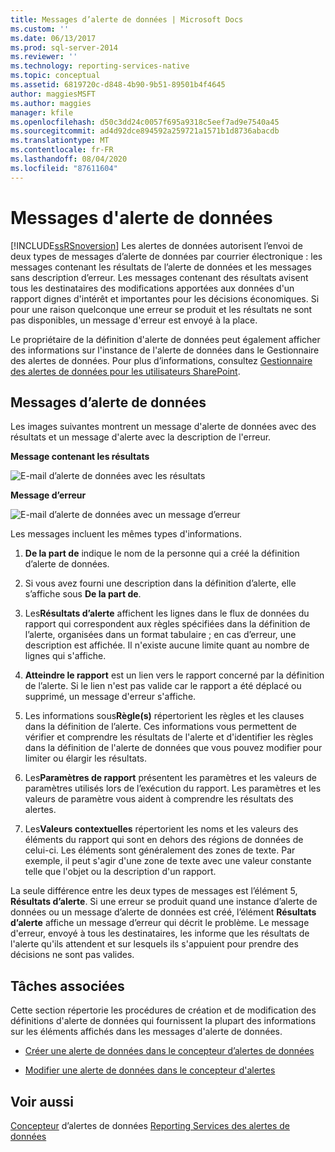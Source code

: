 ```yaml
---
title: Messages d’alerte de données | Microsoft Docs
ms.custom: ''
ms.date: 06/13/2017
ms.prod: sql-server-2014
ms.reviewer: ''
ms.technology: reporting-services-native
ms.topic: conceptual
ms.assetid: 6819720c-d848-4b90-9b51-89501b4f4645
author: maggiesMSFT
ms.author: maggies
manager: kfile
ms.openlocfilehash: d50c3dd24c0057f695a9318c5eef7ad9e7540a45
ms.sourcegitcommit: ad4d92dce894592a259721a1571b1d8736abacdb
ms.translationtype: MT
ms.contentlocale: fr-FR
ms.lasthandoff: 08/04/2020
ms.locfileid: "87611604"
---
```

# <a name="data-alert-messages"></a>Messages d'alerte de données
  [!INCLUDE[ssRSnoversion](../includes/ssrsnoversion-md.md)] Les alertes de données autorisent l’envoi de deux types de messages d’alerte de données par courrier électronique : les messages contenant les résultats de l’alerte de données et les messages sans description d’erreur. Les messages contenant des résultats avisent tous les destinataires des modifications apportées aux données d'un rapport dignes d'intérêt et importantes pour les décisions économiques. Si pour une raison quelconque une erreur se produit et les résultats ne sont pas disponibles, un message d'erreur est envoyé à la place.

 Le propriétaire de la définition d'alerte de données peut également afficher des informations sur l'instance de l'alerte de données dans le Gestionnaire des alertes de données. Pour plus d’informations, consultez [Gestionnaire des alertes de données pour les utilisateurs SharePoint](../../2014/reporting-services/data-alert-manager-for-sharepoint-users.md).

##  <a name="data-alert-messages"></a><a name="DataAlertMessages"></a>Messages d’alerte de données
 Les images suivantes montrent un message d'alerte de données avec des résultats et un message d'alerte avec la description de l'erreur.

 **Message contenant les résultats**

 ![E-mail d’alerte de données avec les résultats](media/rs-alertmessageresults.gif "E-mail d’alerte de données avec les résultats")

 **Message d’erreur**

 ![E-mail d’alerte de données avec un message d’erreur](media/rs-alertmessageerrror.gif "E-mail d’alerte de données avec un message d’erreur")

 Les messages incluent les mêmes types d'informations.

1.  **De la part de** indique le nom de la personne qui a créé la définition d’alerte de données.

2.  Si vous avez fourni une description dans la définition d’alerte, elle s’affiche sous **De la part de**.

3.  Les**Résultats d’alerte** affichent les lignes dans le flux de données du rapport qui correspondent aux règles spécifiées dans la définition de l’alerte, organisées dans un format tabulaire ; en cas d’erreur, une description est affichée. Il n'existe aucune limite quant au nombre de lignes qui s'affiche.

4.  **Atteindre le rapport** est un lien vers le rapport concerné par la définition de l’alerte. Si le lien n'est pas valide car le rapport a été déplacé ou supprimé, un message d'erreur s'affiche.

5.  Les informations sous**Règle(s)** répertorient les règles et les clauses dans la définition de l’alerte. Ces informations vous permettent de vérifier et comprendre les résultats de l'alerte et d'identifier les règles dans la définition de l'alerte de données que vous pouvez modifier pour limiter ou élargir les résultats.

6.  Les**Paramètres de rapport** présentent les paramètres et les valeurs de paramètres utilisés lors de l’exécution du rapport. Les paramètres et les valeurs de paramètre vous aident à comprendre les résultats des alertes.

7.  Les**Valeurs contextuelles** répertorient les noms et les valeurs des éléments du rapport qui sont en dehors des régions de données de celui-ci. Les éléments sont généralement des zones de texte. Par exemple, il peut s'agir d'une zone de texte avec une valeur constante telle que l'objet ou la description d'un rapport.

 La seule différence entre les deux types de messages est l’élément 5, **Résultats d’alerte**. Si une erreur se produit quand une instance d’alerte de données ou un message d’alerte de données est créé, l’élément **Résultats d’alerte** affiche un message d’erreur qui décrit le problème. Le message d'erreur, envoyé à tous les destinataires, les informe que les résultats de l'alerte qu'ils attendent et sur lesquels ils s'appuient pour prendre des décisions ne sont pas valides.

 

##  <a name="related-tasks"></a><a name="HowTo"></a> Tâches associées
 Cette section répertorie les procédures de création et de modification des définitions d'alerte de données qui fournissent la plupart des informations sur les éléments affichés dans les messages d'alerte de données.

-   [Créer une alerte de données dans le concepteur d’alertes de données](create-a-data-alert-in-data-alert-designer.md)

-   [Modifier une alerte de données dans le concepteur d'alertes](edit-a-data-alert-in-alert-designer.md)



## <a name="see-also"></a>Voir aussi
 [Concepteur](../../2014/reporting-services/data-alert-designer.md) d’alertes de données [Reporting Services des alertes de données](../ssms/agent/alerts.md)


